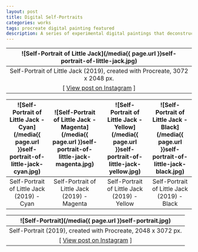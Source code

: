 ```yaml
---
layout: post
title: Digital Self-Portraits
categories: works
tags: procreate digital painting featured
description: A series of experimental digital paintings that deconstruct images of myself into small scribbles.
---
```


<!--more-->

![Self-Portrait of Little Jack](/media{{ page.url }}self-portrait-of-little-jack.jpg) |
:----------: |
Self-Portrait of Little Jack (2019), created with Procreate, 3072 x 2048 px. |
[ [View post on Instagram](https://www.instagram.com/p/B3z0vEmhZNt/) ] |

![Self-Portrait of Little Jack - Cyan](/media{{ page.url }}self-portrait-of-little-jack-cyan.jpg) | ![Self-Portrait of Little Jack - Magenta](/media{{ page.url }}self-portrait-of-little-jack-magenta.jpg) | ![Self-Portrait of Little Jack - Yellow](/media{{ page.url }}self-portrait-of-little-jack-yellow.jpg) | ![Self-Portrait of Little Jack - Black](/media{{ page.url }}self-portrait-of-little-jack-black.jpg)
:----------: | :----------: | :----------: | :----------:
Self-Portrait of Little Jack (2019) - Cyan | Self-Portrait of Little Jack (2019) - Magenta | Self-Portrait of Little Jack (2019) - Yellow | Self-Portrait of Little Jack (2019) - Black

![Self-Portrait](/media{{ page.url }}self-portrait.jpg) |
:----------: |
Self-Portrait (2019), created with Procreate, 2048 x 3072 px. |
[ [View post on Instagram](https://www.instagram.com/p/B3nW621BBmn/) ] |
